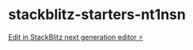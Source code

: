 # stackblitz-starters-nt1nsn

[Edit in StackBlitz next generation editor ⚡️](https://stackblitz.com/~/github.com/Mavericks5252/stackblitz-starters-nt1nsn)